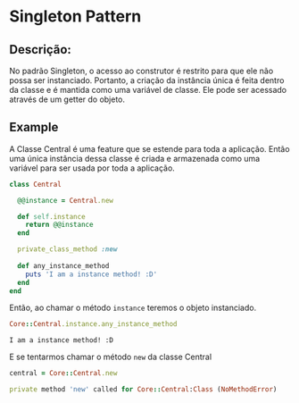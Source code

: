 # Singleton Pattern

## Descrição:

No padrão Singleton, o acesso ao construtor é restrito para que ele não possa ser instanciado.
Portanto, a criação da instância única é feita dentro da classe e é mantida como uma variável de classe.
Ele pode ser acessado através de um getter do objeto.

## Example
A Classe Central é uma feature que se estende para toda a aplicação. Então uma única instância dessa classe
é criada e armazenada como uma variável para ser usada por toda a aplicação.

```ruby
class Central

  @@instance = Central.new

  def self.instance
    return @@instance
  end

  private_class_method :new
  
  def any_instance_method
    puts 'I am a instance method! :D'
  end
end
```

Então, ao chamar o método `instance` teremos o objeto instanciado.

```ruby
Core::Central.instance.any_instance_method
```
`I am a instance method! :D`

E se tentarmos chamar o método `new` da classe Central

```ruby
central = Core::Central.new
```
```ruby 
private method 'new' called for Core::Central:Class (NoMethodError)
```